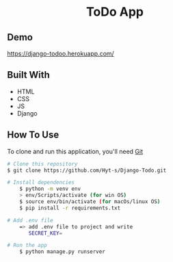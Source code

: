 <!-- Please update value in the {}  -->

<h1 align="center">ToDo App</h1>

<!-- DEMO -->

## Demo

https://django-todoo.herokuapp.com/

## Built With

<!-- This section should list any major frameworks that you built your project using. Here are a few examples.-->

- HTML
- CSS
- JS
- Django

## How To Use

<!-- This is an example, please update according to your application -->

To clone and run this application, you'll need [Git](https://git-scm.com) 
```bash
# Clone this repository
$ git clone https://github.com/Hyt-s/Django-Todo.git

# Install dependencies
    $ python -m venv env
    > env/Scripts/activate (for win OS)
    $ source env/bin/activate (for macOs/linux OS)
    $ pip install -r requirements.txt

# Add .env file
    => add .env file to project and write
       SECRET_KEY=

# Run the app
    $ python manage.py runserver
```

